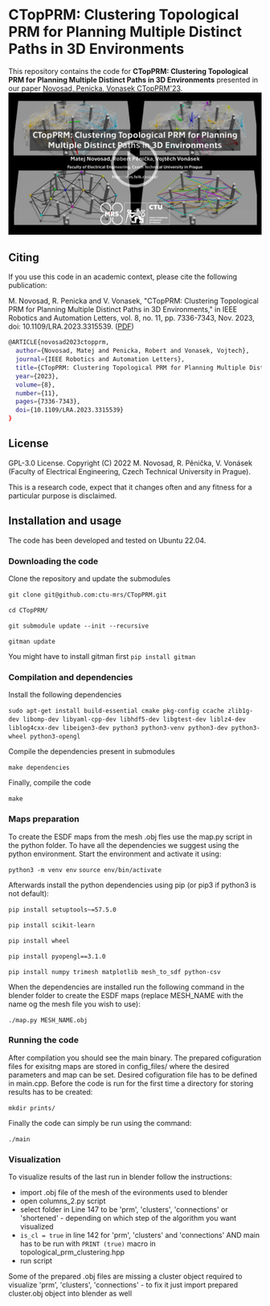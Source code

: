 # CTopPRM: Clustering Topological PRM for Planning Multiple Distinct Paths in 3D Environments
This repository contains the code for **CTopPRM: Clustering Topological PRM for Planning Multiple Distinct Paths in 3D Environments** presented in our paper [Novosad, Penicka, Vonasek CTopPRM'23](https://arxiv.org/abs/2305.13969).
[![plot](./figs/title_1.jpg)](https://www.youtube.com/watch?v=azNrWBU5cAk/)

## Citing
If you use this code in an academic context, please cite the following publication:

M. Novosad, R. Penicka and V. Vonasek, "CTopPRM: Clustering Topological PRM for Planning Multiple Distinct Paths in 3D Environments," in IEEE Robotics and Automation Letters, vol. 8, no. 11, pp. 7336-7343, Nov. 2023, doi: 10.1109/LRA.2023.3315539. ([PDF](https://arxiv.org/pdf/2305.13969.pdf))

```bash
@ARTICLE{novosad2023ctopprm,
  author={Novosad, Matej and Penicka, Robert and Vonasek, Vojtech},
  journal={IEEE Robotics and Automation Letters}, 
  title={CTopPRM: Clustering Topological PRM for Planning Multiple Distinct Paths in 3D Environments}, 
  year={2023},
  volume={8},
  number={11},
  pages={7336-7343},
  doi={10.1109/LRA.2023.3315539}
}
```

## License
GPL-3.0 License. Copyright (C) 2022 M. Novosad, R. Pěnička, V. Vonásek (Faculty of Electrical Engineering, Czech Technical University in Prague).

This is a research code, expect that it changes often and any fitness for a particular purpose is disclaimed.

## Installation and usage
The code has been developed and tested on Ubuntu 22.04.

### Downloading the code
Clone the repository and update the submodules

`git clone git@github.com:ctu-mrs/CTopPRM.git`

`cd CTopPRM/`

`git submodule update --init --recursive`

`gitman update`

You might have to install gitman first
`pip install gitman`

### Compilation and dependencies
Install the following dependencies

`sudo apt-get install build-essential cmake pkg-config ccache zlib1g-dev libomp-dev libyaml-cpp-dev libhdf5-dev libgtest-dev liblz4-dev liblog4cxx-dev libeigen3-dev python3 python3-venv python3-dev python3-wheel python3-opengl`

Compile the dependencies present in submodules

`make dependencies`

Finally, compile the code

`make`

### Maps preparation
To create the ESDF maps from the mesh .obj fles use the map.py script in the python folder. To have all the dependencies we suggest using the python environment. Start the environment and activate it using:

`python3 -m venv env`
`source env/bin/activate`

Afterwards install the python dependencies using pip (or pip3 if python3 is not default):

`pip install setuptools~=57.5.0`

`pip install scikit-learn`

`pip install wheel`

`pip install pyopengl==3.1.0`

`pip install numpy trimesh matplotlib mesh_to_sdf python-csv`

When the dependencies are installed run the following command in the blender folder to create the ESDF maps (replace MESH_NAME with the name og the mesh file you wish to use):

`./map.py MESH_NAME.obj`

### Running the code
After compilation you should see the main binary. The prepared cofiguration files for exisitng maps are stored in config_files/ where the desired parameters and map can be set. Desired cofiguration file has to be defined in main.cpp. 
Before the code is run for the first time a directory for storing results has to be created:

`mkdir prints/`

Finally the code can simply be run using the command:

`./main`

### Visualization
To visualize results of the last run in blender follow the instructions:
 - import .obj file of the mesh of the evironments used to blender
 - open columns_2.py script
 - select folder in Line 147 to be 'prm', 'clusters', 'connections' or 'shortened' - depending on which step of the algorithm you want visualized
 - `is_cl = true` in line 142 for 'prm', 'clusters' and 'connections' AND main has to be run with `PRINT (true)` macro in topological_prm_clustering.hpp
 - run script
 
Some of the prepared .obj files are missing a cluster object required to visualize 'prm', 'clusters', 'connections' - to fix it just import prepared cluster.obj object into blender as well
